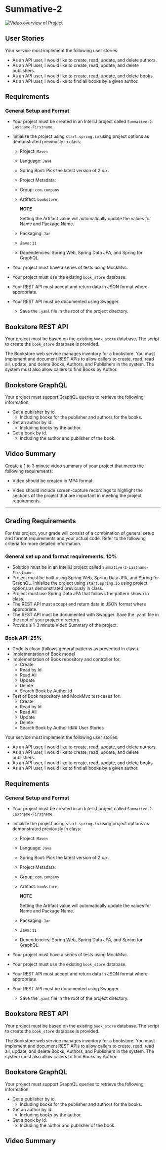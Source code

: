 # Summative-2

[![Video overview of Project](https://img.youtube.com/vi/e5Slel04DJI/0.jpg)](https://youtu.be/e5Slel04DJI)


## User Stories

Your service must implement the following user stories:

-   As an API user, I would like to create, read, update, and delete authors.
-   As an API user, I would like to create, read, update, and delete publishers.
-   As an API user, I would like to create, read, update, and delete books.
-   As an API user, I would like to find all books by a given author.

## Requirements

### General Setup and Format

-   Your project must be created in an IntelliJ project called  `Summative-2-Lastname-Firstname`.
    
-   Initialize the project using  `start.spring.io`  using project options as demonstrated previously in class:
    
    -   Project:  `Maven`
        
    -   Language:  `Java`
        
    -   Spring Boot: Pick the latest version of 2.x.x.
        
    -   Project Metadata:
        
    -   Group:  `com.company`
        
    -   Artifact:  `bookstore`
        
        **NOTE**
        
        Setting the Artifact value will automatically update the values for Name and Package Name.
        
    -   Packaging:  `Jar`
        
    -   Java:  `11`
        
    -   Dependencies: Spring Web, Spring Data JPA, and Spring for GraphQL.
        
-   Your project must have a series of tests using MockMvc.
    
-   Your project must use the existing  `book_store`  database.
    
-   Your REST API must accept and return data in JSON format where appropriate.
    
-   Your REST API must be documented using Swagger.
    
    -   Save the  `.yaml`  file in the root of the project directory.

## Bookstore REST API

Your project must be based on the existing  `book_store`  database. The script to create the  `book_store`  database is provided.

The Bookstore web service manages inventory for a bookstore. You must implement and document REST APIs to allow callers to create, read, read all, update, and delete Books, Authors, and Publishers in the system. The system must also allow callers to find Books by Author.

## Bookstore GraphQL

Your project must support GraphQL queries to retrieve the following information:

-   Get a publisher by id.
    -   Including books for the publisher and authors for the books.
-   Get an author by id.
    -   Including books by the author.
-   Get a book by id.
    -   Including the author and publisher of the book.

## Video Summary

Create a 1 to 3 minute video summary of your project that meets the following requirements:

-   Video should be created in MP4 format.
    
-   Video should include screen-capture recordings to highlight the sections of the project that are important in meeting the project requirements.
    

----------

## Grading Requirements

For this project, your grade will consist of a combination of general setup and format requirements and your actual code. Refer to the following criteria for more detailed information.

### **General set up and format requirements: 10%**

-   Solution must be in an IntelliJ project called  `Summative-2-Lastname-Firstname`.
-   Project must be built using Spring Web, Spring Data JPA, and Spring for GraphQL. Initialize the project using  `start.spring.io`  using project options as demonstrated previously in class.
-   Project must use Spring Data JPA that follows the pattern shown in class.
-   The REST API must accept and return data in JSON format where appropriate.
-   The REST API must be documented with Swagger. Save the .yaml file in the root of your project directory.
-   Provide a 1-3 minute Video Summary of the project.

### **Book API: 25%**

-   Code is clean (follows general patterns as presented in class).
-   Implementation of Book model
-   Implementation of Book repository and controller for:
    -   Create
    -   Read by Id
    -   Read All
    -   Update
    -   Delete
    -   Search Book by Author Id
-   Test of Book repository and MockMvc test cases for:
    -   Create
    -   Read by Id
    -   Read All
    -   Update
    -   Delete
    -   Search Book by Author Id## User Stories

Your service must implement the following user stories:

-   As an API user, I would like to create, read, update, and delete authors.
-   As an API user, I would like to create, read, update, and delete publishers.
-   As an API user, I would like to create, read, update, and delete books.
-   As an API user, I would like to find all books by a given author.

## Requirements

### General Setup and Format

-   Your project must be created in an IntelliJ project called  `Summative-2-Lastname-Firstname`.
    
-   Initialize the project using  `start.spring.io`  using project options as demonstrated previously in class:
    
    -   Project:  `Maven`
        
    -   Language:  `Java`
        
    -   Spring Boot: Pick the latest version of 2.x.x.
        
    -   Project Metadata:
        
    -   Group:  `com.company`
        
    -   Artifact:  `bookstore`
        
        **NOTE**
        
        Setting the Artifact value will automatically update the values for Name and Package Name.
        
    -   Packaging:  `Jar`
        
    -   Java:  `11`
        
    -   Dependencies: Spring Web, Spring Data JPA, and Spring for GraphQL.
        
-   Your project must have a series of tests using MockMvc.
    
-   Your project must use the existing  `book_store`  database.
    
-   Your REST API must accept and return data in JSON format where appropriate.
    
-   Your REST API must be documented using Swagger.
    
    -   Save the  `.yaml`  file in the root of the project directory.

## Bookstore REST API

Your project must be based on the existing  `book_store`  database. The script to create the  `book_store`  database is provided.

The Bookstore web service manages inventory for a bookstore. You must implement and document REST APIs to allow callers to create, read, read all, update, and delete Books, Authors, and Publishers in the system. The system must also allow callers to find Books by Author.

## Bookstore GraphQL

Your project must support GraphQL queries to retrieve the following information:

-   Get a publisher by id.
    -   Including books for the publisher and authors for the books.
-   Get an author by id.
    -   Including books by the author.
-   Get a book by id.
    -   Including the author and publisher of the book.

## Video Summary

